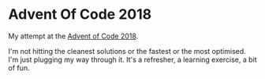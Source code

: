 # Advent Of Code 2018

My attempt at the [Advent of Code 2018](https://adventofcode.com/2018).

I'm not hitting the cleanest solutions or the fastest or the most optimised. I'm just plugging my way through it. It's a refresher, a learning exercise, a bit of fun.
